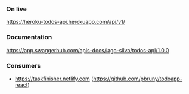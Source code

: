 ### On live

https://heroku-todos-api.herokuapp.com/api/v1/

### Documentation

https://app.swaggerhub.com/apis-docs/iago-silva/todos-api/1.0.0

### Consumers

- https://taskfinisher.netlify.com (https://github.com/pbruny/todoapp-react)

